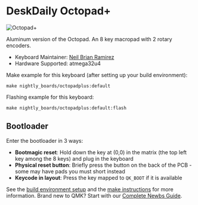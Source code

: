 # DeskDaily Octopad+

![Octopad+](https://i.imgur.com/Sa83N0G.jpg)

Aluminum version of the Octopad. An 8 key macropad with 2 rotary encoders.

* Keyboard Maintainer: [Neil Brian Ramirez](https://github.com/NightlyBoards)
* Hardware Supported: atmega32u4

Make example for this keyboard (after setting up your build environment):

    make nightly_boards/octopadplus:default
	
Flashing example for this keyboard:

    make nightly_boards/octopadplus:default:flash

## Bootloader

Enter the bootloader in 3 ways:

* **Bootmagic reset**: Hold down the key at (0,0) in the matrix (the top left key among the 8 keys) and plug in the keyboard
* **Physical reset button**: Briefly press the button on the back of the PCB - some may have pads you must short instead
* **Keycode in layout**: Press the key mapped to `QK_BOOT` if it is available

See the [build environment setup](https://docs.qmk.fm/#/getting_started_build_tools) and the [make instructions](https://docs.qmk.fm/#/getting_started_make_guide) for more information. Brand new to QMK? Start with our [Complete Newbs Guide](https://docs.qmk.fm/#/newbs).
